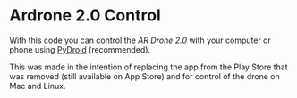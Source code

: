 # Ardrone 2.0 Control

With this code you can control the *AR Drone 2.0* with your computer or phone using [PyDroid](https://play.google.com/store/apps/details?id=ru.iiec.pydroid) (recommended).  

This was made in the intention of replacing the app from the Play Store that was removed (still available on App Store) and for control of the drone on Mac and Linux.  
